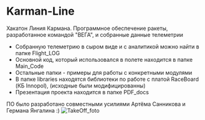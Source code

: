 # Karman-Line
Хакатон Линия Кармана. Программное обеспечение ракеты, разработанное командой "ВЕГА", и собранные данные телеметрии

- Собранную телеметрию в сыром виде и с аналитикой можно найти в папке Flight_LOG
- Основной код, который использовался в полете находится в папке Main_Code
- Остальные папки - примеры для работы с конкретными модулями
- В папке libraries находятся библиотеки по работе с платой RaceBoard (КБ Innopol), (исходные были модифицированны)
- Презентация проекта находится в папке PDF_docs

ПО было разработано совместными усилиями Артёма Санникова и Германа Янгалина :)
![TakeOff_foto](https://user-images.githubusercontent.com/73960471/193121080-3b5de961-838c-4589-b153-3afcc2c4136a.jpg)

